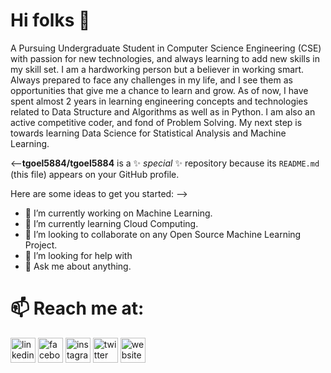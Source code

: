 # Hi folks 👋

A Pursuing Undergraduate Student in Computer Science Engineering (CSE) with
passion for new technologies, and always learning to add new skills in my skill set.
I am a hardworking person but a believer in working smart. Always prepared to face
any challenges in my life, and I see them as opportunities that give me a chance to
learn and grow. As of now, I have spent almost 2 years in learning engineering
concepts and technologies related to Data Structure and Algorithms as well as in
Python. I am also an active competitive coder, and fond of Problem Solving. My next
step is towards learning Data Science for Statistical Analysis and Machine Learning.

<--**tgoel5884/tgoel5884** is a ✨ _special_ ✨ repository because its `README.md` (this file) appears on your GitHub profile.

Here are some ideas to get you started:
-->
- 🔭 I’m currently working on Machine Learning. 
- 🌱 I’m currently learning Cloud Computing.
- 👯 I’m looking to collaborate on any Open Source Machine Learning Project.
- 🤔 I’m looking for help with 
- 💬 Ask me about anything.
# 📫 Reach me at:
[<img src='https://cdn.jsdelivr.net/npm/simple-icons@3.0.1/icons/linkedin.svg' alt='linkedin' height='40'>](https://www.linkedin.com/in/tanmay-goel-92209816a/)  [<img src='https://cdn.jsdelivr.net/npm/simple-icons@3.0.1/icons/facebook.svg' alt='facebook' height='40'>](https://www.facebook.com/tanmay.goel.568)  [<img src='https://cdn.jsdelivr.net/npm/simple-icons@3.0.1/icons/instagram.svg' alt='instagram' height='40'>](https://www.instagram.com/tanmay.goel/)  [<img src='https://cdn.jsdelivr.net/npm/simple-icons@3.0.1/icons/twitter.svg' alt='twitter' height='40'>](https://twitter.com/TanmayGoel3)  [<img src='https://cdn.jsdelivr.net/npm/simple-icons@3.0.1/icons/icloud.svg' alt='website' height='40'>](https://http://tgoel5884.github.io//)  
